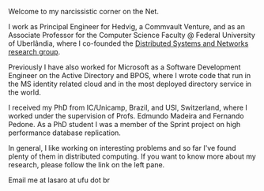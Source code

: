 Welcome to my narcissistic corner on the Net.

I work as Principal Engineer for Hedvig, a Commvault Venture, and as an Associate Professor for the Computer Science Faculty @ Federal University of Uberlândia, where I co-founded the [Distributed Systems and Networks research group](https://sites.google.com/site/distributedsystemsandnetworks/members).

Previously I have also worked for Microsoft as a Software Development Engineer on the Active Directory and BPOS, where I wrote code that run in the MS identity related cloud and in the most deployed directory service in the world.

I received my PhD from IC/Unicamp, Brazil, and USI, Switzerland, where I worked under the supervision of Profs. Edmundo Madeira and Fernando Pedone. As a PhD student I was a member of the Sprint project on high performance database replication.

In general, I like working on interesting problems and so far I've found plenty of them in distributed computing. If you want to know more about my research, please follow the link on the left pane.

Email me at lasaro at ufu dot br
